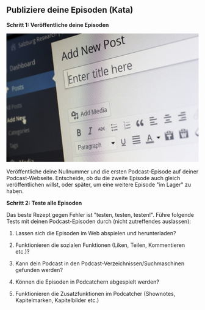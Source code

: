 ## Publiziere deine Episoden (Kata)

**Schritt 1: Veröffentliche deine Episoden**

![](./images/kata-9-publizieren-wordpress.jpg)

Veröffentliche deine Nullnummer und die ersten Podcast-Episode auf deiner Podcast-Webseite. Entscheide, ob du die zweite Episode auch gleich veröffentlichen willst, oder später, um eine weitere Episode "im Lager" zu haben.

**Schritt 2: Teste alle Episoden**

Das beste Rezept gegen Fehler ist "testen, testen, testen!". Führe folgende Tests mit deinen Podcast-Episoden durch (nicht zutreffendes auslassen):

1. Lassen sich die Episoden im Web abspielen und herunterladen?

2. Funktionieren die sozialen Funktionen (Liken, Teilen, Kommentieren etc.)?

3. Kann dein Podcast in den Podcast-Verzeichnissen/Suchmaschinen gefunden werden?

4. Können die Episoden in Podcatchern abgespielt werden?

5. Funktionieren die Zusatzfunktionen im Podcatcher (Shownotes, Kapitelmarken, Kapitelbilder etc.)
